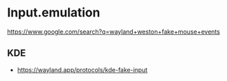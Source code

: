 # Input.emulation
https://www.google.com/search?q=wayland+weston+fake+mouse+events

## KDE
- https://wayland.app/protocols/kde-fake-input
